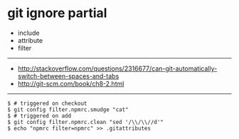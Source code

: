 # git ignore partial

+ include
+ attribute
+ filter

---

+ http://stackoverflow.com/questions/2316677/can-git-automatically-switch-between-spaces-and-tabs
+ http://git-scm.com/book/ch8-2.html

---

```
$ # triggered on checkout
$ git config filter.npmrc.smudge "cat"
$ # triggered on add
$ git config filter.npmrc.clean "sed '/\\/\\//d'"
$ echo "npmrc filter=npmrc" >> .gitattributes
```
